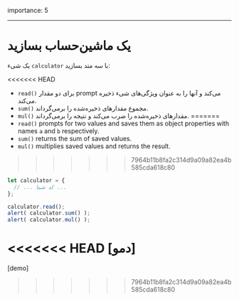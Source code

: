 importance: 5

---

# یک ماشین‌حساب بسازید

یک شیء `calculator` با سه متد بسازید:

<<<<<<< HEAD
- `read()` برای دو مقدار prompt می‌کند و آنها را به عنوان ویژگی‌های شیء ذخیره می‌کند.
- `sum()` مجموع مقدارهای ذخیره‌شده را برمی‌گرداند.
- `mul()` مقدارهای ذخیره‌شده را ضرب می‌کند و نتیجه را برمی‌گرداند.
=======
- `read()` prompts for two values and saves them as object properties with names `a` and `b` respectively.
- `sum()` returns the sum of saved values.
- `mul()` multiplies saved values and returns the result.
>>>>>>> 7964b11b8fa2c314d9a09a82ea4b585cda618c80

```js
let calculator = {
  // ... کد شما ...
};

calculator.read();
alert( calculator.sum() );
alert( calculator.mul() );
```

<<<<<<< HEAD
[دمو]
=======
[demo]
>>>>>>> 7964b11b8fa2c314d9a09a82ea4b585cda618c80
